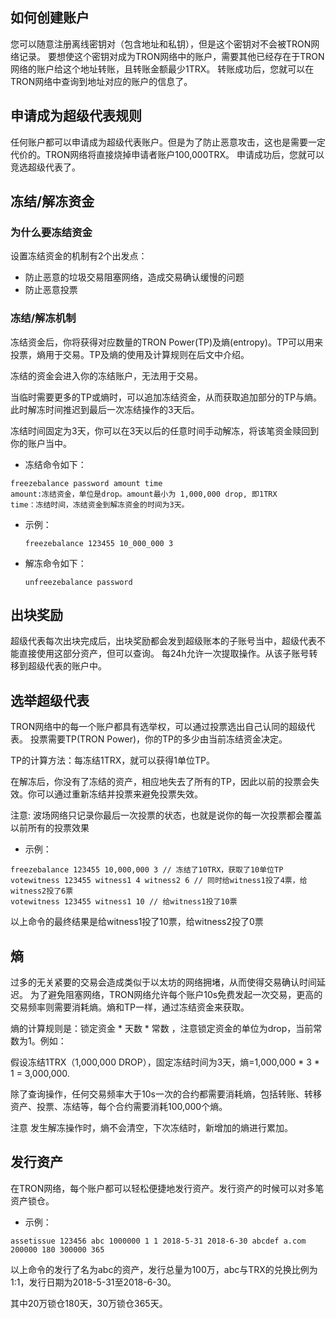 ## 如何创建账户

您可以随意注册离线密钥对（包含地址和私钥），但是这个密钥对不会被TRON网络记录。 要想使这个密钥对成为TRON网络中的账户，需要其他已经存在于TRON网络的账户给这个地址转账，且转账金额最少1TRX。 转账成功后，您就可以在TRON网络中查询到地址对应的账户的信息了。
 
## 申请成为超级代表规则

任何账户都可以申请成为超级代表账户。但是为了防止恶意攻击，这也是需要一定代价的。TRON网络将直接烧掉申请者账户100,000TRX。 申请成功后，您就可以竞选超级代表了。

## 冻结/解冻资金

### 为什么要冻结资金

设置冻结资金的机制有2个出发点：
+ 防止恶意的垃圾交易阻塞网络，造成交易确认缓慢的问题
+ 防止恶意投票

### 冻结/解冻机制

冻结资金后，你将获得对应数量的TRON Power(TP)及熵(entropy)。TP可以用来投票，熵用于交易。TP及熵的使用及计算规则在后文中介绍。

冻结的资金会进入你的冻结账户，无法用于交易。

当临时需要更多的TP或熵时，可以追加冻结资金，从而获取追加部分的TP与熵。此时解冻时间推迟到最后一次冻结操作的3天后。

冻结时间固定为3天，你可以在3天以后的任意时间手动解冻，将该笔资金赎回到你的账户当中。

+ 冻结命令如下：

```
freezebalance password amount time
amount:冻结资金，单位是drop。amount最小为 1,000,000 drop, 即1TRX
time：冻结时间，冻结资金到解冻资金的时间为3天。
```

+ 示例：

    `freezebalance 123455 10_000_000 3`

+ 解冻命令如下：

    `unfreezebalance password`

## 出块奖励

超级代表每次出块完成后，出块奖励都会发到超级账本的子账号当中，超级代表不能直接使用这部分资产，但可以查询。 每24h允许一次提取操作。从该子账号转移到超级代表的账户中。

## 选举超级代表

TRON网络中的每一个账户都具有选举权，可以通过投票选出自己认同的超级代表。 投票需要TP(TRON Power)，你的TP的多少由当前冻结资金决定。

TP的计算方法：每冻结1TRX，就可以获得1单位TP。

在解冻后，你没有了冻结的资产，相应地失去了所有的TP，因此以前的投票会失效。你可以通过重新冻结并投票来避免投票失效。

注意: 波场网络只记录你最后一次投票的状态，也就是说你的每一次投票都会覆盖以前所有的投票效果

+ 示例：

```
freezebalance 123455 10,000,000 3 // 冻结了10TRX，获取了10单位TP
votewitness 123455 witness1 4 witness2 6 // 同时给witness1投了4票，给witness2投了6票
votewitness 123455 witness1 10 // 给witness1投了10票
```

以上命令的最终结果是给witness1投了10票，给witness2投了0票

## 熵

过多的无关紧要的交易会造成类似于以太坊的网络拥堵，从而使得交易确认时间延迟。 为了避免阻塞网络，TRON网络允许每个账户10s免费发起一次交易，更高的交易频率则需要消耗熵。熵和TP一样，通过冻结资金来获取。

熵的计算规则是：锁定资金 * 天数 * 常数 ，注意锁定资金的单位为drop，当前常数为1。例如：

假设冻结1TRX（1,000,000 DROP），固定冻结时间为3天，熵=1,000,000 * 3 * 1 = 3,000,000.

除了查询操作，任何交易频率大于10s一次的合约都需要消耗熵，包括转账、转移资产、投票、冻结等，每个合约需要消耗100,000个熵。

注意 发生解冻操作时，熵不会清空，下次冻结时，新增加的熵进行累加。

## 发行资产

在TRON网络，每个账户都可以轻松便捷地发行资产。发行资产的时候可以对多笔资产锁仓。

+ 示例：

`assetissue 123456 abc 1000000 1 1 2018-5-31 2018-6-30 abcdef a.com 200000 180 300000 365` 

以上命令的发行了名为abc的资产，发行总量为100万，abc与TRX的兑换比例为1:1，发行日期为2018-5-31至2018-6-30。

其中20万锁仓180天，30万锁仓365天。


